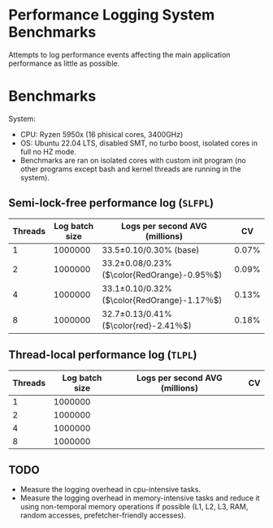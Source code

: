 # Performance Logging System Benchmarks

Attempts to log performance events affecting the main application performance as little as possible.

# Benchmarks

System:
- CPU: Ryzen 5950x (16 phisical cores, 3400GHz)
- OS: Ubuntu 22.04 LTS, disabled SMT, no turbo boost, isolated cores in full no HZ mode.
- Benchmarks are ran on isolated cores with custom init program (no other programs except bash and kernel threads are running in the system).

## Semi-lock-free performance log (`SLFPL`)

| Threads | Log batch size | Logs per second AVG (millions) | CV |
| - | - | - | - |
| 1 | 1000000 | 33.5±0.10/0.30% (base) | 0.07% |
| 2 | 1000000 | 33.2±0.08/0.23% ($\color{RedOrange}-0.95％$) | 0.09% |
| 4 | 1000000 | 33.1±0.10/0.32% ($\color{RedOrange}-1.17％$) | 0.13% |
| 8 | 1000000 | 32.7±0.13/0.41% ($\color{red}-2.41％$) | 0.18% |

## Thread-local performance log (`TLPL`)

| Threads | Log batch size | Logs per second AVG (millions) | CV |
| - | - | - | - |
| 1 | 1000000 | | |
| 2 | 1000000 | | |
| 4 | 1000000 | | |
| 8 | 1000000 | | |

## TODO

- Measure the logging overhead in cpu-intensive tasks.
- Measure the logging overhead in memory-intensive tasks and reduce it using non-temporal memory operations if possible (L1, L2, L3, RAM, random accesses, prefetcher-friendly accesses).

